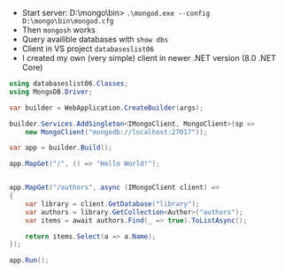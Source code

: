 - Start server: D:\mongo\bin> `.\mongod.exe --config D:\mongo\bin\mongod.cfg`
- Then `mongosh` works
- Query availible databases with `show dbs`
- Client in VS project `databaseslist06`
- I created my own (very simple) client in newer .NET version (8.0 .NET Core)
  
```cs
using databaseslist06.Classes;
using MongoDB.Driver;

var builder = WebApplication.CreateBuilder(args);

builder.Services.AddSingleton<IMongoClient, MongoClient>(sp =>
    new MongoClient("mongodb://localhost:27017"));

var app = builder.Build();

app.MapGet("/", () => "Hello World!");


app.MapGet("/authors", async (IMongoClient client) =>
{
    var library = client.GetDatabase("library");
    var authors = library.GetCollection<Author>("authors");
    var items = await authors.Find(_ => true).ToListAsync();

    return items.Select(a => a.Name);
});

app.Run();

```
